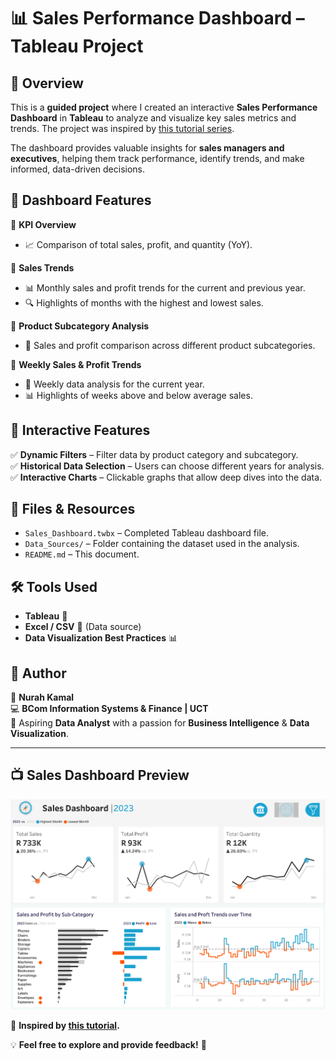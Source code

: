 # 📊 Sales Performance Dashboard – Tableau Project

## 🚀 Overview  
This is a **guided project** where I created an interactive **Sales Performance Dashboard** in **Tableau** to analyze and visualize key sales metrics and trends. The project was inspired by [this tutorial series](https://www.youtube.com/watch?v=dahrmqT5GD4&list=PLvmB1541_Xx7-2jCqqUzDGea_wwwQesUF&index=3).

The dashboard provides valuable insights for **sales managers and executives**, helping them track performance, identify trends, and make informed, data-driven decisions.

## 📌 Dashboard Features

🔹 **KPI Overview**  
- 📈 Comparison of total sales, profit, and quantity (YoY).  

🔹 **Sales Trends**  
- 📊 Monthly sales and profit trends for the current and previous year.  
- 🔍 Highlights of months with the highest and lowest sales.

🔹 **Product Subcategory Analysis**  
- 📂 Sales and profit comparison across different product subcategories.  

🔹 **Weekly Sales & Profit Trends**  
- 📆 Weekly data analysis for the current year.  
- 📊 Highlights of weeks above and below average sales.

## 🎯 Interactive Features  
✅ **Dynamic Filters** – Filter data by product category and subcategory.  
✅ **Historical Data Selection** – Users can choose different years for analysis.  
✅ **Interactive Charts** – Clickable graphs that allow deep dives into the data.

## 📂 Files & Resources  
- `Sales_Dashboard.twbx` – Completed Tableau dashboard file.  
- `Data_Sources/` – Folder containing the dataset used in the analysis.  
- `README.md` – This document.

## 🛠️ Tools Used  
- **Tableau** 🎨  
- **Excel / CSV** 📄 (Data source)  
- **Data Visualization Best Practices** 📊  

## 📢 Author  
👤 **Nurah Kamal**  
💻 **BCom Information Systems & Finance | UCT**  
📌 Aspiring **Data Analyst** with a passion for **Business Intelligence** & **Data Visualization**.

---

## 📺 Sales Dashboard Preview  
![Sales Dashboard Preview](Sales%20Performance/Sales%20Dashboard.png)

🔗 **Inspired by [this tutorial](https://www.youtube.com/watch?v=dahrmqT5GD4&list=PLvmB1541_Xx7-2jCqqUzDGea_wwwQesUF&index=3).**

💡 **Feel free to explore and provide feedback!** 🚀

